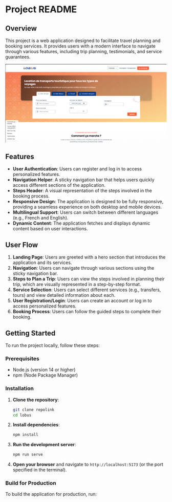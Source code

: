 # Project README

## Overview

This project is a web application designed to facilitate travel planning and booking services. It provides users with a modern interface to navigate through various features, including trip planning, testimonials, and service guarantees.

![Project Overview](./image.png)

## Features

- **User Authentication**: Users can register and log in to access personalized features.
- **Navigation Helper**: A sticky navigation bar that helps users quickly access different sections of the application.
- **Steps Header**: A visual representation of the steps involved in the booking process.
- **Responsive Design**: The application is designed to be fully responsive, providing a seamless experience on both desktop and mobile devices.
- **Multilingual Support**: Users can switch between different languages (e.g., French and English).
- **Dynamic Content**: The application fetches and displays dynamic content based on user interactions.

## User Flow

1. **Landing Page**: Users are greeted with a hero section that introduces the application and its services.
2. **Navigation**: Users can navigate through various sections using the sticky navigation bar.
3. **Steps to Plan a Trip**: Users can view the steps involved in planning their trip, which are visually represented in a step-by-step format.
4. **Service Selection**: Users can select different services (e.g., transfers, tours) and view detailed information about each.
5. **User Registration/Login**: Users can create an account or log in to access personalized features.
6. **Booking Process**: Users can follow the guided steps to complete their booking.

## Getting Started

To run the project locally, follow these steps:

### Prerequisites

- Node.js (version 14 or higher)
- npm (Node Package Manager)

### Installation

1. **Clone the repository**:
   ```bash
   git clone repolink
   cd lobus
   ```

2. **Install dependencies**:
   ```bash
   npm install
   ```

3. **Run the development server**:
   ```bash
   npm run serve
   ```

4. **Open your browser** and navigate to `http://localhost:5173` (or the port specified in the terminal).

### Build for Production

To build the application for production, run:
